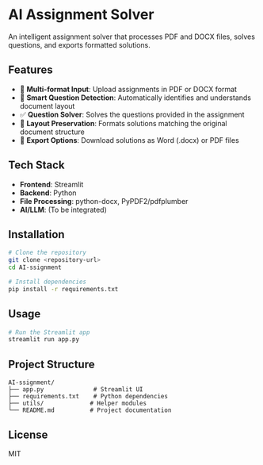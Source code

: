 # AI Assignment Solver

An intelligent assignment solver that processes PDF and DOCX files, solves questions, and exports formatted solutions.

## Features

- 📄 **Multi-format Input**: Upload assignments in PDF or DOCX format
- 🧠 **Smart Question Detection**: Automatically identifies and understands document layout
- ✅ **Question Solver**: Solves the questions provided in the assignment
- 📝 **Layout Preservation**: Formats solutions matching the original document structure
- 💾 **Export Options**: Download solutions as Word (.docx) or PDF files

## Tech Stack

- **Frontend**: Streamlit
- **Backend**: Python
- **File Processing**: python-docx, PyPDF2/pdfplumber
- **AI/LLM**: (To be integrated)

## Installation

```bash
# Clone the repository
git clone <repository-url>
cd AI-ssignment

# Install dependencies
pip install -r requirements.txt
```

## Usage

```bash
# Run the Streamlit app
streamlit run app.py
```

## Project Structure

```
AI-ssignment/
├── app.py              # Streamlit UI
├── requirements.txt    # Python dependencies
├── utils/             # Helper modules
└── README.md          # Project documentation
```

## License

MIT

